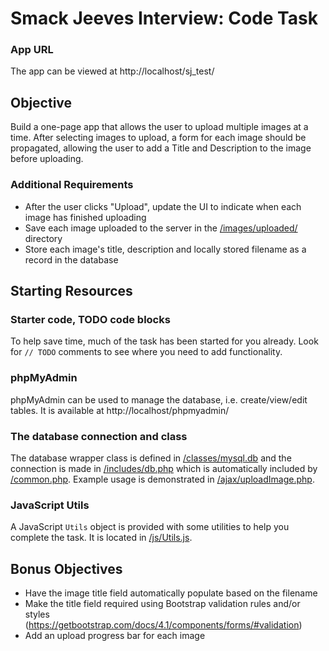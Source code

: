# Smack Jeeves Interview: Code Task

### App URL
The app can be viewed at http://localhost/sj_test/

## Objective
Build a one-page app that allows the user to upload multiple images at a time. After selecting images to upload, a form for each image should be propagated, allowing the user to add a Title and Description to the image before uploading.

### Additional Requirements
* After the user clicks "Upload", update the UI to indicate when each image has finished uploading
* Save each image uploaded to the server in the [/images/uploaded/](/images/uploaded/) directory
* Store each image's title, description and locally stored filename as a record in the database


## Starting Resources
### Starter code, TODO code blocks
To help save time, much of the task has been started for you already. Look for `// TODO` comments to see where you need to add functionality.

### phpMyAdmin
phpMyAdmin can be used to manage the database, i.e. create/view/edit tables. It is available at http://localhost/phpmyadmin/

### The database connection and class
The database wrapper class is defined in [/classes/mysql.db](/classes/mysql.db) and the connection is made in [/includes/db.php](/includes/db.php) which is automatically included by [/common.php](/common.php). Example usage is demonstrated in [/ajax/uploadImage.php](/ajax/uploadImage.php).

### JavaScript Utils
A JavaScript `Utils` object is provided with some utilities to help you complete the task. It is located in [/js/Utils.js](/js/Utils.js).

## Bonus Objectives
* Have the image title field automatically populate based on the filename
* Make the title field required using Bootstrap validation rules and/or styles (https://getbootstrap.com/docs/4.1/components/forms/#validation)
* Add an upload progress bar for each image
